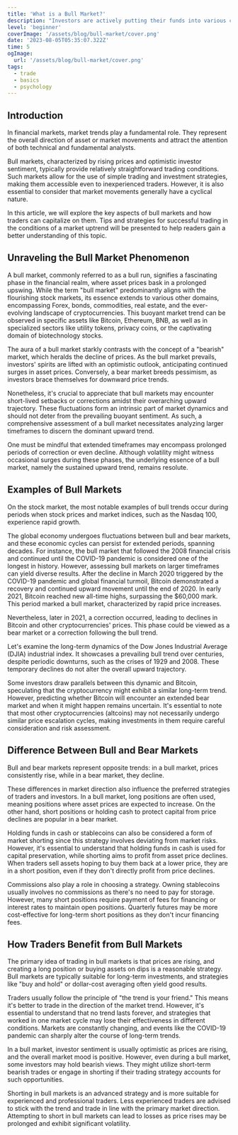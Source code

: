 ```yaml
---
title: 'What is a Bull Market?'
description: "Investors are actively putting their funds into various cryptocurrencies, creating a favorable environment for further growth."
level: 'beginner'
coverImage: '/assets/blog/bull-market/cover.png'
date: '2023-08-05T05:35:07.322Z'
time: 5
ogImage:
  url: '/assets/blog/bull-market/cover.png'
tags:
  - trade
  - basics
  - psychology
---
```


## Introduction

In financial markets, market trends play a fundamental role. They represent the overall direction of asset or market movements and attract the attention of both technical and fundamental analysts.

Bull markets, characterized by rising prices and optimistic investor sentiment, typically provide relatively straightforward trading conditions. Such markets allow for the use of simple trading and investment strategies, making them accessible even to inexperienced traders. However, it is also essential to consider that market movements generally have a cyclical nature.

In this article, we will explore the key aspects of bull markets and how traders can capitalize on them. Tips and strategies for successful trading in the conditions of a market uptrend will be presented to help readers gain a better understanding of this topic.

## Unraveling the Bull Market Phenomenon

A bull market, commonly referred to as a bull run, signifies a fascinating phase in the financial realm, where asset prices bask in a prolonged upswing. While the term "bull market" predominantly aligns with the flourishing stock markets, its essence extends to various other domains, encompassing Forex, bonds, commodities, real estate, and the ever-evolving landscape of cryptocurrencies. This buoyant market trend can be observed in specific assets like Bitcoin, Ethereum, BNB, as well as in specialized sectors like utility tokens, privacy coins, or the captivating domain of biotechnology stocks.

The aura of a bull market starkly contrasts with the concept of a "bearish" market, which heralds the decline of prices. As the bull market prevails, investors' spirits are lifted with an optimistic outlook, anticipating continued surges in asset prices. Conversely, a bear market breeds pessimism, as investors brace themselves for downward price trends.

Nonetheless, it's crucial to appreciate that bull markets may encounter short-lived setbacks or corrections amidst their overarching upward trajectory. These fluctuations form an intrinsic part of market dynamics and should not deter from the prevailing buoyant sentiment. As such, a comprehensive assessment of a bull market necessitates analyzing larger timeframes to discern the dominant upward trend.

One must be mindful that extended timeframes may encompass prolonged periods of correction or even decline. Although volatility might witness occasional surges during these phases, the underlying essence of a bull market, namely the sustained upward trend, remains resolute.
<!-- banner_place -->

## Examples of Bull Markets

On the stock market, the most notable examples of bull trends occur during periods when stock prices and market indices, such as the Nasdaq 100, experience rapid growth.

The global economy undergoes fluctuations between bull and bear markets, and these economic cycles can persist for extended periods, spanning decades. For instance, the bull market that followed the 2008 financial crisis and continued until the COVID-19 pandemic is considered one of the longest in history. However, assessing bull markets on larger timeframes can yield diverse results. After the decline in March 2020 triggered by the COVID-19 pandemic and global financial turmoil, Bitcoin demonstrated a recovery and continued upward movement until the end of 2020. In early 2021, Bitcoin reached new all-time highs, surpassing the $60,000 mark. This period marked a bull market, characterized by rapid price increases.

Nevertheless, later in 2021, a correction occurred, leading to declines in Bitcoin and other cryptocurrencies' prices. This phase could be viewed as a bear market or a correction following the bull trend.

Let's examine the long-term dynamics of the Dow Jones Industrial Average (DJIA) industrial index. It showcases a prevailing bull trend over centuries, despite periodic downturns, such as the crises of 1929 and 2008. These temporary declines do not alter the overall upward trajectory.

Some investors draw parallels between this dynamic and Bitcoin, speculating that the cryptocurrency might exhibit a similar long-term trend. However, predicting whether Bitcoin will encounter an extended bear market and when it might happen remains uncertain. It's essential to note that most other cryptocurrencies (altcoins) may not necessarily undergo similar price escalation cycles, making investments in them require careful consideration and risk assessment.

## Difference Between Bull and Bear Markets

Bull and bear markets represent opposite trends: in a bull market, prices consistently rise, while in a bear market, they decline.

These differences in market direction also influence the preferred strategies of traders and investors. In a bull market, long positions are often used, meaning positions where asset prices are expected to increase. On the other hand, short positions or holding cash to protect capital from price declines are popular in a bear market.

Holding funds in cash or stablecoins can also be considered a form of market shorting since this strategy involves deviating from market risks. However, it's essential to understand that holding funds in cash is used for capital preservation, while shorting aims to profit from asset price declines. When traders sell assets hoping to buy them back at a lower price, they are in a short position, even if they don't directly profit from price declines.

Commissions also play a role in choosing a strategy. Owning stablecoins usually involves no commissions as there's no need to pay for storage. However, many short positions require payment of fees for financing or interest rates to maintain open positions. Quarterly futures may be more cost-effective for long-term short positions as they don't incur financing fees.

## How Traders Benefit from Bull Markets

The primary idea of trading in bull markets is that prices are rising, and creating a long position or buying assets on dips is a reasonable strategy. Bull markets are typically suitable for long-term investments, and strategies like "buy and hold" or dollar-cost averaging often yield good results.

Traders usually follow the principle of "the trend is your friend." This means it's better to trade in the direction of the market trend. However, it's essential to understand that no trend lasts forever, and strategies that worked in one market cycle may lose their effectiveness in different conditions. Markets are constantly changing, and events like the COVID-19 pandemic can sharply alter the course of long-term trends.

In a bull market, investor sentiment is usually optimistic as prices are rising, and the overall market mood is positive. However, even during a bull market, some investors may hold bearish views. They might utilize short-term bearish trades or engage in shorting if their trading strategy accounts for such opportunities.

Shorting in bull markets is an advanced strategy and is more suitable for experienced and professional traders. Less experienced traders are advised to stick with the trend and trade in line with the primary market direction. Attempting to short in bull markets can lead to losses as price rises may be prolonged and exhibit significant volatility.

